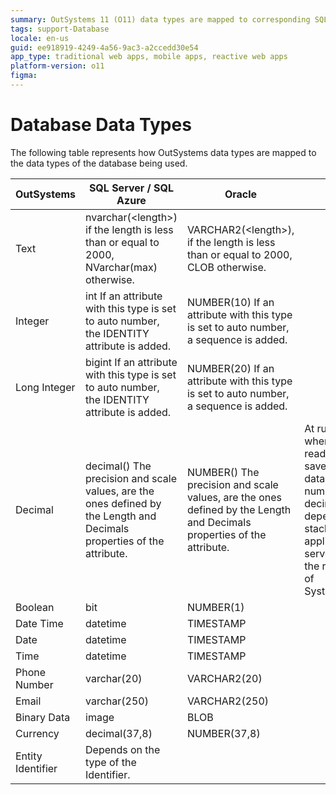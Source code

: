 ```yaml
---
summary: OutSystems 11 (O11) data types are mapped to corresponding SQL Server, SQL Azure, and Oracle database data types, as detailed in a comprehensive table.
tags: support-Database
locale: en-us
guid: ee918919-4249-4a56-9ac3-a2ccedd30e54
app_type: traditional web apps, mobile apps, reactive web apps
platform-version: o11
figma:
---
```


# Database Data Types

The following table represents how OutSystems data types are mapped to the data types of the database being used.

OutSystems | SQL Server / SQL Azure | Oracle | Obs.  
---|---|---|---
Text | nvarchar(&lt;length&gt;) if the length is less than or equal to 2000, NVarchar(max) otherwise. | VARCHAR2(&lt;length&gt;), if the length is less than or equal to 2000, CLOB otherwise. |
Integer | int If an attribute with this type is set to auto number, the IDENTITY attribute is added. | NUMBER(10) If an attribute with this type is set to auto number, a sequence is added. |
Long Integer | bigint If an attribute with this type is set to auto number, the IDENTITY attribute is added. | NUMBER(20) If an attribute with this type is set to auto number, a sequence is added. |
Decimal | decimal() The precision and scale values, are the ones defined by the Length and Decimals properties of the attribute. | NUMBER() The precision and scale values, are the ones defined by the Length and Decimals properties of the attribute. | At runtime, when values are read from (or saved to) the database, the number of decimal digits depends on the stack of the application server. Consider the restrictions of System.Decimal.  
Boolean | bit | NUMBER(1) |
Date Time | datetime | TIMESTAMP |
Date | datetime | TIMESTAMP |
Time | datetime | TIMESTAMP |
Phone Number | varchar(20) | VARCHAR2(20) |
Email | varchar(250) | VARCHAR2(250) |
Binary Data | image | BLOB |
Currency | decimal(37,8) | NUMBER(37,8) |
Entity Identifier | Depends on the type of the Identifier. 

